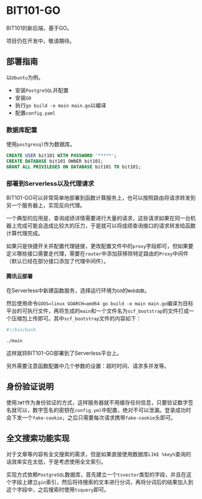 <!--
 * @Author: flwfdd
 * @Date: 2023-03-15 15:19:46
 * @LastEditTime: 2023-03-30 18:01:08
 * @Description: _(:з」∠)_
-->
# BIT101-GO

BIT101的新后端，基于GO。

项目仍在开发中，敬请期待。

## 部署指南

以`Ubuntu`为例。

* 安装`PostgreSQL`并配置
* 安装`GO`
* 执行`go build -o main main.go`以编译
* 配置`config.yaml`

### 数据库配置

使用`postgresql`作为数据库。

```sql
CREATE USER bit101 WITH PASSWORD '*****';
CREATE DATABASE bit101 OWNER bit101;
GRANT ALL PRIVILEGES ON DATABASE bit101 TO bit101;
```

### 部署到Serverless以及代理请求

BIT101-GO可以非常简单地部署到函数计算服务上，也可以按照路由将请求转发到另一个服务器上，实现反向代理。

一个典型的应用是，查询成绩详情需要进行大量的请求，这些请求如果在同一台机器上完成可能会造成比较大的压力，于是就可以将成绩查询接口的请求转发给函数计算代理完成。

如果只是快捷开关并配置代理链接，更改配置文件中的`proxy`字段即可，但如果要定义哪些接口需要走代理，需要在`router`中添加获移除特定路由的`Proxy`中间件（默认已经在部分接口添加了代理中间件）。

#### 腾讯云部署

在Serverless中新建函数服务，选择运行环境为`GO`的`Web函数`。

然后使用命令`GOOS=linux GOARCH=amd64 go build -o main main.go`编译为目标平台的可执行文件，再将生成的`main`和一个文件名为`scf_bootstrap`的文件打成一个压缩包上传即可。其中`scf_bootstrap`文件的内容如下：
```bash
#!/bin/bash

./main
```
这样就将BIT101-GO部署到了Serverless平台上。

另外需要注意函数配置中几个参数的设置：超时时间、请求多并发等。

## 身份验证说明

使用`JWT`作为身份验证的方式，这样服务器就不用缓存任何信息，只要验证数字签名就可以，数字签名的密钥在`config.yml`中配置，绝对不可以泄漏。登录成功时会下发一个`fake-cookie`，之后只需要每次请求携带`fake-cookie`头即可。

## 全文搜索功能实现

对于文章等内容有全文搜索的需求，但是如果直接使用数据库`LIKE %key%`查询的话效率实在太低，于是考虑使用全文索引。

实现方式依赖`PostgreSQL`数据库，首先建立一个`tsvector`类型的字段，并且在这个字段上建立`gin`索引，然后将待搜索的文本进行分词，再将分词后的结果加入到这个字段中，之后搜索时使用`tsquery`即可。
